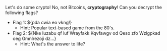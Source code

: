 Let's do some crypto! No, not Bitcoins, **cryptography**! Can you decrypt the following flags?

- Flag 1: ${pda cwia eo vkng!}
    - Hint: Popular text-based game from the 80's.
- Flag 2: ${Nke Iuzabu qf luf Wrayfakk Kqvfawgv od Qeso zfo Wzlgpkad oeg Gmnlrezoji dz...}
    - Hint: What's the answer to life?
